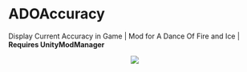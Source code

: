 # ADOAccuracy
Display Current Accuracy in Game | Mod for A Dance Of Fire and Ice | **Requires UnityModManager**

<p align="center">
  <img src="https://i.imgur.com/t2Uz3JI.png">
</p>
